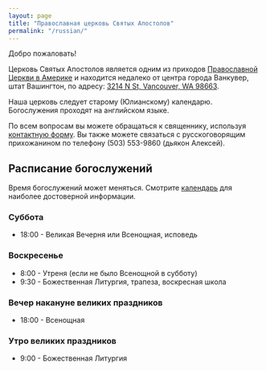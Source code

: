 ```yaml
---
layout: page
title: "Православная церковь Святых Апостолов"
permalink: "/russian/"
---
```


Добро пожаловать!

Церковь Святых Апостолов является одним из приходов [Православной Церкви в Америке](https://ru.wikipedia.org/wiki/Православная_церковь_в_Америке) и находится недалеко от центра города Ванкувер, штат Вашингтон, по адресу: [3214 N St, Vancouver, WA 98663](/directions/).

Наша церковь следует старому (Юлианскому) календарю. Богослужения проходят на английском языке.

По всем вопросам вы можете обращаться к священнику, используя [контактную форму](/contact/). Вы также можете связаться с русскоговорящим прихожанином по телефону (503) 553-9860 (дьякон Алексей).


## Расписание богослужений

Время богослужений может меняться. Смотрите [календарь](/calendar/) для наиболее достоверной информации.

### Суббота
- 18:00 - Великая Вечерня или Всенощная, исповедь

### Воскресенье
- 8:00 - Утреня (если не было Всенощной в субботу)
- 9:30 - Божественная Литургия, трапеза, воскресная школа

### Вечер накануне великих праздников
- 18:00 - Всенощная

### Утро великих праздников
- 9:00 - Божественная Литургия

